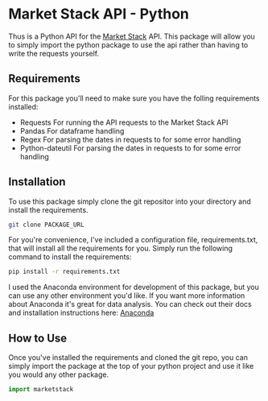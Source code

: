 # Market Stack API - Python
Thus is a Python API for the [Market Stack](https://marketstack.com/documentation) API. This package will allow you to simply import the python package to use the api rather than having to write the requests yourself.

## Requirements
For this package you'll need to make sure you have the folling requirements installed:
- Requests
    For running the API requests to the Market Stack API
- Pandas
    For dataframe handling
- Regex
    For parsing the dates in requests to for some error handling
- Python-dateutil
    For parsing the dates in requests to for some error handling

## Installation
To use this package simply clone the git repositor into your directory and install the requirements.

```bash
git clone PACKAGE_URL
```

For you're convenience, I've included a configuration file, requirements.txt, that will install all the requirements for you. Simply run the following command to install the requirements:
```bash
pip install -r requirements.txt
```

I used the Anaconda environment for development of this package, but you can use any other environment you'd like. If you want more information about Anaconda it's great for data analysis. You can check out their docs and installation instructions here: [Anaconda](https://www.anaconda.com)

## How to Use
Once you've installed the requirements and cloned the git repo, you can simply import the package at the top of your python project and use it like you would any other package.
```python
import marketstack
```
